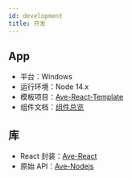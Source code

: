 ```yaml
---
id: development
title: 开发
---
```


## App

-   平台：Windows
-   运行环境：Node 14.x
-   模板项目：[Ave-React-Template](https://github.com/qber-soft/Ave-React-Template)
-   组件文档：[组件总览](https://qber-soft.github.io/Ave-React-Docs/zh-cn/components)

## 库

-   React 封装：[Ave-React](https://github.com/qber-soft/Ave-React)
-   原始 API：[Ave-Nodejs](https://github.com/qber-soft/Ave-Nodejs/)

